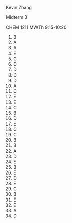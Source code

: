 Kevin Zhang

Midterm 3

CHEM 1211 MWTh 9:15-10:20



1. B
2. A
3. A
4. E
5. C
6. D
7. D
8. D
9. D
10. A
11. C
12. E
13. E
14. C
15. B
16. D
17. E
18. C
19. C
20. B
21. B
22. A
23. D
24. E
25. B
26. E
27. D
28. E
29. C
30. B
31. E
32. E
33. A
34. D

